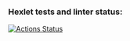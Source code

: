 ### Hexlet tests and linter status:
[![Actions Status](https://github.com/LotBag/java-project-71/actions/workflows/hexlet-check.yml/badge.svg)](https://github.com/LotBag/java-project-71/actions)